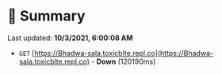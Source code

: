 # 📖 Summary
Last updated: **10/3/2021, 6:00:08 AM**

- `GET` [https://Bhadwa-sala.toxicblte.repl.co](https://Bhadwa-sala.toxicblte.repl.co) - **Down** (120190ms)
